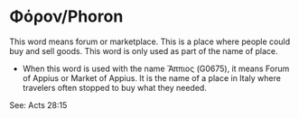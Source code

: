 # Φόρον/Phoron
This word means forum or marketplace. This is a place where people could buy and sell goods. This word is only used as part of the name of place.

* When this word is used with the name Ἄππιος (G0675), it means Forum of Appius or Market of Appius. It is the name of a place in Italy where travelers often stopped to buy what they needed.

See: Acts 28:15
